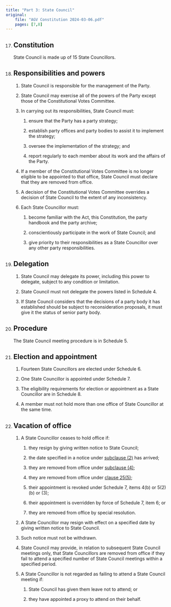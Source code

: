 ```yaml
---
title: "Part 3: State Council"
original:
    file: "AGV Constitution 2024-03-06.pdf"
    pages: [7,8]
---
```


 
17. ## Constitution

    State Council is made up of 15 State Councillors.

18. ## Responsibilities and powers

    1.  State Council is responsible for the management of the Party.

    2.  State Council may exercise all of the powers of the Party except
        those of the Constitutional Votes Committee.

    3.  In carrying out its responsibilities, State Council must:

        <subclause-letters>

        1.  ensure that the Party has a party strategy;

        2.  establish party offices and party bodies to assist it to
            implement the strategy;

        3.  oversee the implementation of the strategy; and

        4.  report regularly to each member about its work and the
            affairs of the Party.

        </subclause-letters>

    4.  If a member of the Constitutional Votes Committee is no longer
        eligible to be appointed to that office, State Council must
        declare that they are removed from office.

    5.  A decision of the Constitutional Votes Committee overrides a
        decision of State Council to the extent of any inconsistency.

    6.  Each State Councillor must:

        <subclause-letters>

        1.  become familiar with the Act, this Constitution, the party
            handbook and the party archive;

        2.  conscientiously participate in the work of State Council;
            and

        3.  give priority to their responsibilities as a State
            Councillor over any other party responsibilities.

        </subclause-letters>

19. ## Delegation

    1.  State Council may delegate its power, including this power to
        delegate, subject to any condition or limitation.

    2.  State Council must not delegate the powers listed in Schedule 4.

    3.  If State Council considers that the decisions of a party body it
        has established should be subject to reconsideration proposals,
        it must give it the status of senior party body.

20. ## Procedure

    The State Council meeting procedure is in Schedule 5.

21. ## Election and appointment

    1.  Fourteen State Councillors are elected under Schedule 6.

    2. One State Councillor is appointed under Schedule 7.

    3.  The eligibility requirements for election or appointment as a State Councillor
        are in Schedule 8.

    4.  A member must not hold more than one office of State Councillor at the same time.

22. ## Vacation of office

    1.  A State Councillor ceases to hold office if:

        <subclause-letters>

        1.  they resign by giving written notice to State Council;

        2.  the date specified in a notice under [subclause (2)](#22.2) has
            arrived;

        3.  they are removed from office under [subclause (4)](#22.4);

        4.  they are removed from office under [clause 25(5)](./04-constitutional-votes-committee.md#25.5);

        5.  their appointment is revoked under Schedule 7, items 4(b) or 5(2)(b) or (3);

        6.  their appointment is overridden by force of Schedule 7, item 6; or

        7.  they are removed from office by special resolution.

        </subclause-letters>

    2.  A State Councillor may resign with effect on a specified date by
        giving written notice to State Council.

    3.  Such notice must not be withdrawn.

    4.  State Council may provide, in relation to subsequent State
        Council meetings only, that State Councillors are removed from
        office if they fail to attend a specified number of State
        Council meetings within a specified period.

    5.  A State Councillor is not regarded as failing to attend a State
        Council meeting if:

        <subclause-letters>

        1.  State Council has given them leave not to attend; or

        2.  they have appointed a proxy to attend on their behalf.

        </subclause-letters>




